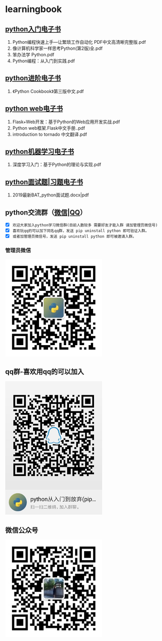 # learningbook
## [python入门电子书](python)
1. Python编程快速上手—让繁琐工作自动化 PDF中文高清晰完整版.pdf
2. 像计算机科学家一样思考Python(第2版)全.pdf
3. 笨办法学 Python.pdf
4. Python编程：从入门到实践.pdf
## [python进阶电子书](python)
1. 《Python Cookbook》第三版中文.pdf
## [python web电子书](python)
1. Flask+Web开发：基于Python的Web应用开发实战.pdf
2. Python web框架.Flask中文手册..pdf
3. introduction to tornado 中文翻译.pdf
## [python机器学习电子书](python)
1. 深度学习入门：基于Python的理论与实现.pdf
## [python面试题|习题电子书](python)
1. 2019最新BAT_python面试题.docx|pdf
## python交流群（[微信](admin.jpg)|[QQ](qrcode_1562374550173.jpg)）
- [x] ```欢迎大家加入python学习微信群(目前人数较多 需要好友才能入群 请加管理员微信号)```
- [x] ```喜欢玩qq的可以加下同名qq群，发送 pip uninstall python 即可验证入群。```
- [x] ```或者加管理员微信号，发送 pip uninstall python 即可被邀请入群。```
### 管理员微信
<img width = "310" src="/admin.jpg" alt="管理员微信号"/>

## qq群-喜欢用qq的可以加入
<img width = "310" src="/qrcode_1562374550173.jpg" alt="python从入门到放弃 qq qun"/>

## 微信公众号
<img width = "310" src="/wechatgongzhonghao.jpg" alt="weixin公众号"/>
